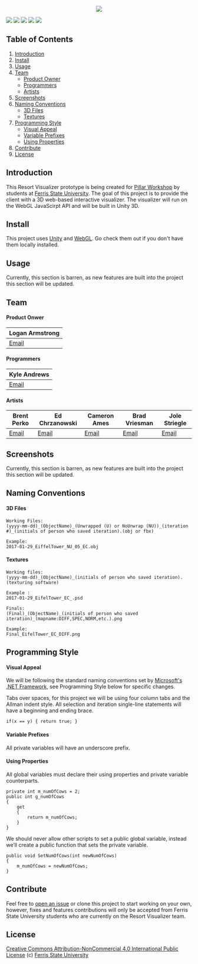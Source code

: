 <p align="center">
<a href="#"><img src="http://i.imgur.com/ohEL0KO.png"/></a>

<a href="http://www.ferris.edu/dagd/"><img src="https://img.shields.io/badge/made%20by-Ferris%20State%20University-blue.svg?style=flat-square"/></a>
<a href="https://unity3d.com/"><img src="https://img.shields.io/badge/engine-Unity-brightgreen.svg?style=flat-square"/></a>
<a href="https://docs.unity3d.com/Manual/webgl-gettingstarted.html"><img src="https://img.shields.io/badge/platform-WebGL-brightgreen.svg?style=flat-square"/></a>
<a href="https://github.com/AndrewK9/Resort-Visualizer/issues"><img src="https://img.shields.io/badge/issues-0%20open-brightgreen.svg?style=flat-square"/></a>
<a href="https://github.com/AndrewK9/Resort-Visualizer/blob/master/LICENSE"><img src="https://img.shields.io/badge/license-NonCommercial%20CC%204-brightgreen.svg?style=flat-square"/></a>
</p>

## Table of Contents
1. [Introduction](#introduction)
1. [Install](#install)
1. [Usage](#usage)
1. [Team](#team)
	- [Product Owner](#product-owner)
	- [Programmers](#programmers)
	- [Artists](#artists)
1. [Screenshots](#screenshots)
1. [Naming Conventions](#naming-conventions)
	- [3D Files](#3d-files)
	- [Textures](#textures)
1. [Programming Style](#programming-style)
	- [Visual Appeal](#visual-appeal)
	- [Variable Prefixes](#variable-prefixes)
	- [Using Properties](#using-properties)
1. [Contribute](#contribute)
1. [License](#license)

## Introduction
This Resort Visualizer prototype is being created for [Pillar Workshop](http://www.pillarworkshop.com/) by students at [Ferris State University](http://www.ferris.edu/dagd/). The goal of this project is to provide the client with a 3D web-based interactive visualizer. The visualizer will run on the WebGL JavaScirpt API and will be built in Unity 3D.

## Install
This project uses [Unity](https://unity3d.com/) and [WebGL](https://docs.unity3d.com/Manual/webgl-gettingstarted.html). Go check them out if you don't have them locally installed.

## Usage
Currently, this section is barren, as new features are built into the project this section will be updated.

## Team
#### Product Onwer

Logan Armstrong |
|-----|
| [Email](larmstrong30298@gmail.com) |

#### Programmers

Kyle Andrews |
|-----|
| [Email](andrewskyle28@gmail.com) |

#### Artists

Brent Perko | Ed Chrzanowski | Cameron Ames | Brad Vriesman | Jole Striegle |
|-----|-----|-----|-----|-----|
| [Email](brentp3rk0@gmail.com) | [Email](chrzane1@ferris.edu) | [Email](amesc3@ferris.edu) | [Email](vriesmb@ferris.edu) | [Email](striegj@ferris.edu) |

## Screenshots
Currently, this section is barren, as new features are built into the project this section will be updated.

## Naming Conventions
#### 3D Files
```
Working Files:
(yyyy-mm-dd)_(ObjectName)_(Unwrapped (U) or NoUnwrap (NU))_(iteration #)_(initials of person who saved iteration).(obj or fbx)

Example:
2017-01-29_EiffelTower_NU_05_EC.obj
```

#### Textures
```
Working files:
(yyyy-mm-dd)_(ObjectName)_(initials of person who saved iteration).(texturing software)

Example :
2017-01-29_EifelTower_EC_.psd

Finals:
(Final)_(ObjectName)_(initials of person who saved iteration)_(mapname:DIFF,SPEC,NORM,etc.).png

Example:
Final_EifelTower_EC_DIFF.png
```


## Programming Style
#### Visual Appeal
We will be following the standard naming conventions set by [Microsoft's .NET Framework](https://msdn.microsoft.com/en-us/library/ms229042(v=vs.110).aspx), see Programming Style below for specific changes.

Tabs over spaces, for this project we will be using four column tabs and the Allman indent style. All selection and iteration single-line statements will have a beginning and ending brace.
```
if(x == y) { return true; }
```

#### Variable Prefixes
All private variables will have an underscore prefix.

#### Using Properties
All global variables must declare their using properties and private variable counterparts.
```
private int m_numOfCows = 2;
public int g_numOfCows
{
    get
    {
        return m_numOfCows;
    }
}
```
We should never allow other scripts to set a public global variable, instead we’ll create a public function that sets the private variable.
```
public void SetNumOfCows(int newNumOfCows)
{
    m_numOfCows = newNumOfCows;
}
```


## Contribute
Feel free to [open an issue](https://github.com/AndrewK9/Resort-Visualizer/issues) or clone this project to start working on your own, however, fixes and features contributions will only be accepted from Ferris State University students who are currently on the Resort Visualizer team.

## License
[Creative Commons Attribution-NonCommercial 4.0 International Public License](https://github.com/AndrewK9/Resort-Visualizer/blob/master/LICENSE) (c) [Ferris State University](http://www.ferris.edu/dagd/)